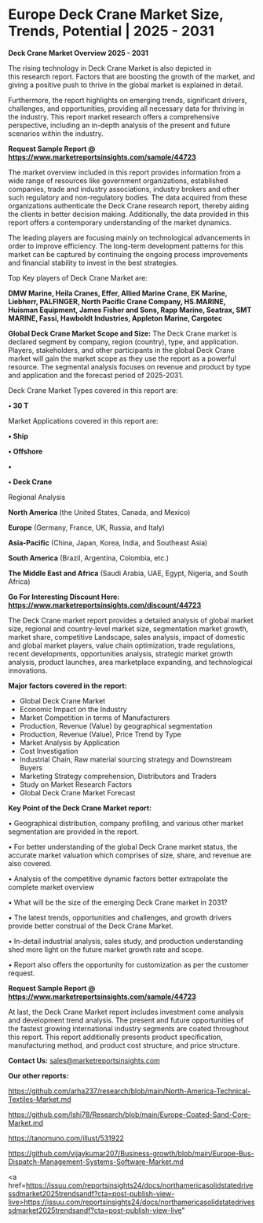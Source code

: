 # Europe Deck Crane Market Size, Trends, Potential | 2025 - 2031

<Strong> Deck Crane Market Overview 2025 - 2031</strong>

The rising technology in Deck Crane Market is also depicted in this research report. Factors that are boosting the growth of the market, and giving a positive push to thrive in the global market is explained in detail.

Furthermore, the report highlights on emerging trends, significant drivers, challenges, and opportunities, providing all necessary data for thriving in the industry. This report market research offers a comprehensive perspective, including an in-depth analysis of the present and future scenarios within the industry.

<strong>Request Sample Report @ <a href=https://www.marketreportsinsights.com/sample/44723>https://www.marketreportsinsights.com/sample/44723</a></strong>

The market overview included in this report provides information from a wide range of resources like government organizations, established companies, trade and industry associations, industry brokers and other such regulatory and non-regulatory bodies. The data acquired from these organizations authenticate the Deck Crane research report, thereby aiding the clients in better decision making. Additionally, the data provided in this report offers a contemporary understanding of the market dynamics.

The leading players are focusing mainly on technological advancements in order to improve efficiency. The long-term development patterns for this market can be captured by continuing the ongoing process improvements and financial stability to invest in the best strategies.

Top Key players of Deck Crane Market are:

<strong>DMW Marine, Heila Cranes, Effer, Allied Marine Crane, EK Marine, Liebherr, PALFINGER, North Pacific Crane Company, HS.MARINE, Huisman Equipment, James Fisher and Sons, Rapp Marine, Seatrax, SMT MARINE, Fassi, Hawboldt Industries, Appleton Marine, Cargotec</strong>

<strong><b>Global Deck Crane Market Scope and Size:</b></strong>
The Deck Crane market is declared segment by company, region (country), type, and application. Players, stakeholders, and other participants in the global Deck Crane market will gain the market scope as they use the report as a powerful resource. The segmental analysis focuses on revenue and product by type and application and the forecast period of 2025-2031.

Deck Crane Market Types covered in this report are:

<strong>•  30 T</strong>

Market Applications covered in this report are:

<strong>•  Ship

•  Offshore

•  

•  Deck Crane</strong> 

Regional Analysis

<strong>North America</strong> (the United States, Canada, and Mexico)

<strong>Europe</strong> (Germany, France, UK, Russia, and Italy)

<strong>Asia-Pacific</strong> (China, Japan, Korea, India, and Southeast Asia)

<strong>South America</strong> (Brazil, Argentina, Colombia, etc.)

<strong>The Middle East and Africa</strong> (Saudi Arabia, UAE, Egypt, Nigeria, and South Africa)

<strong>Go For Interesting Discount Here: <a href=https://www.marketreportsinsights.com/discount/44723>https://www.marketreportsinsights.com/discount/44723</a></strong>

The Deck Crane market report provides a detailed analysis of global market size, regional and country-level market size, segmentation market growth, market share, competitive Landscape, sales analysis, impact of domestic and global market players, value chain optimization, trade regulations, recent developments, opportunities analysis, strategic market growth analysis, product launches, area marketplace expanding, and technological innovations.

<strong><b>Major factors covered in the report:</b></strong>
<ul>
  <li>Global Deck Crane Market </li>
  <li>Economic Impact on the Industry</li>
  <li>Market Competition in terms of Manufacturers</li>
  <li>Production, Revenue (Value) by geographical segmentation</li>
  <li>Production, Revenue (Value), Price Trend by Type</li>
  <li>Market Analysis by Application</li>
  <li>Cost Investigation</li>
  <li>Industrial Chain, Raw material sourcing strategy and Downstream Buyers</li>
  <li>Marketing Strategy comprehension, Distributors and Traders</li>
  <li>Study on Market Research Factors</li>
  <li>Global Deck Crane Market Forecast</li>
</ul>

<strong><b>Key Point of the Deck Crane Market report:</b></strong>

• Geographical distribution, company profiling, and various other market segmentation are provided in the report.

• For better understanding of the global Deck Crane market status, the accurate market valuation which comprises of size, share, and revenue are also covered.

• Analysis of the competitive dynamic factors better extrapolate the complete market overview

• What will be the size of the emerging Deck Crane market in 2031?

• The latest trends, opportunities and challenges, and growth drivers provide better construal of the Deck Crane Market.

• In-detail industrial analysis, sales study, and production understanding shed more light on the future market growth rate and scope.

• Report also offers the opportunity for customization as per the customer request.

<strong>Request Sample Report @ <a href=https://www.marketreportsinsights.com/sample/44723>https://www.marketreportsinsights.com/sample/44723</a></strong>

At last, the Deck Crane Market report includes investment come analysis and development trend analysis. The present and future opportunities of the fastest growing international industry segments are coated throughout this report. This report additionally presents product specification, manufacturing method, and product cost structure, and price structure.

<strong>Contact Us:</strong>
sales@marketreportsinsights.com

<strong>Our other reports:</strong>

<a href=https://github.com/arha237/research/blob/main/North-America-Technical-Textiles-Market.md>https://github.com/arha237/research/blob/main/North-America-Technical-Textiles-Market.md</a>

<a href=https://github.com/Ishi78/Research/blob/main/Europe-Coated-Sand-Core-Market.md>https://github.com/Ishi78/Research/blob/main/Europe-Coated-Sand-Core-Market.md</a>

<a href=https://tanomuno.com/illust/531922>https://tanomuno.com/illust/531922</a>

<a href=https://github.com/vijaykumar207/Business-growth/blob/main/Europe-Bus-Dispatch-Management-Systems-Software-Market.md>https://github.com/vijaykumar207/Business-growth/blob/main/Europe-Bus-Dispatch-Management-Systems-Software-Market.md</a>

<a href=https://issuu.com/reportsinsights24/docs/northamericasolidstatedrivessdmarket2025trendsandf?cta=post-publish-view-live>https://issuu.com/reportsinsights24/docs/northamericasolidstatedrivessdmarket2025trendsandf?cta=post-publish-view-live</a>"

